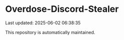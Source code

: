# Overdose-Discord-Stealer

Last updated: 2025-06-02 06:38:35

This repository is automatically maintained.
